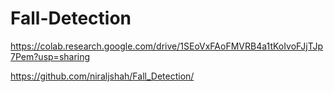 # Fall-Detection

https://colab.research.google.com/drive/1SEoVxFAoFMVRB4a1tKoIvoFJjTJp7Pem?usp=sharing

https://github.com/niraljshah/Fall_Detection/
